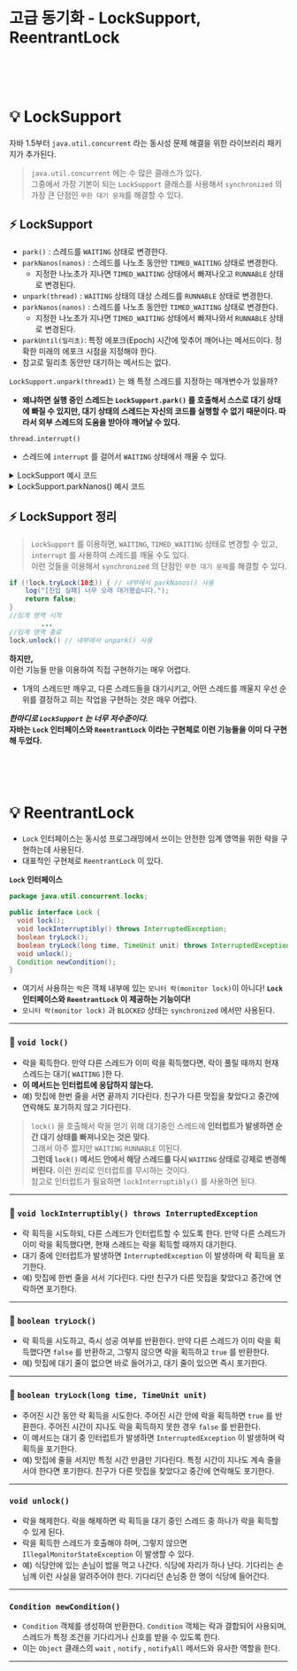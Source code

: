 # 고급 동기화 - LockSupport, ReentrantLock<br/><br/><br/># 💡 LockSupport자바 1.5부터 `java.util.concurrent` 라는 동시성 문제 해결을 위한 라이브러리 패키지가 추가된다.  > `java.util.concurrent` 에는 수 많은 클래스가 있다.   > 그중에서 가장 기본이 되는 `LockSupport` 클래스를 사용해서 `synchronized` 의 가장 큰 단점인 `무한 대기 문제`를 해결할 수 있다.## ⚡️ **LockSupport**- `park()` : 스레드를 `WAITING` 상태로 변경한다.- `parkNanos(nanos)` : 스레드를 나노초 동안만 `TIMED_WAITING` 상태로 변경한다.  - 지정한 나노초가 지나면 `TIMED_WAITING` 상태에서 빠져나오고 `RUNNABLE` 상태로 변경된다.- `unpark(thread)` : `WAITING` 상태의 대상 스레드를 `RUNNABLE` 상태로 변경한다. - `parkNanos(nanos)` : 스레드를 나노초 동안만 `TIMED_WAITING` 상태로 변경한다.   - 지정한 나노초가 지나면 `TIMED_WAITING` 상태에서 빠져나와서 `RUNNABLE` 상태로 변경된다.- `parkUntil(밀리초)`: 특정 에포크(Epoch) 시간에 맞추어 깨어나는 메서드이다. 정확한 미래의 에포크 시점을 지정해야 한다.- 참고로 밀리초 동안만 대기하는 메서드는 없다.`LockSupport.unpark(thread1)` 는 왜 특정 스레드를 지정하는 매개변수가 있을까?- **왜냐하면 실행 중인 스레드는 `LockSupport.park()` 를 호출해서 스스로 대기 상태에 빠질 수 있지만, 대기 상태의 스레드는 자신의 코드를 실행할 수 없기 때문이다. 따라서 외부 스레드의 도움을 받아야 깨어날 수 있다.**`thread.interrupt()`- 스레드에 `interrupt` 를 걸어서 `WAITING` 상태에서 깨울 수 있다.<details><summary>LockSupport 예시 코드</summary>```javapublic class LockSupportMainV1 {    public static void main(String[] args) {        Thread thread1 = new Thread(new ParkTest(), "Thread-1");        thread1.start();        // 잠시 대기하여 Thread-1 이 park 상태에 빠질 시간을 준다.        sleep(100);        log("Thread-1 state: " + thread1.getState());        log("main -> unpark(Thread-1)");//        LockSupport.unpark(thread1); // 1. unpark() 사용        thread1.interrupt(); // 2. interrupt() 사용    }    static class ParkTest implements Runnable {        @Override        public void run() {            log("park 시작");            LockSupport.park();            log("park 종료, state = " + Thread.currentThread().getState());            log("인터럽트 상태: " + Thread.currentThread().isInterrupted());        }    }}```</details><details><summary>LockSupport.parkNanos() 예시 코드</summary>```javapublic class LockSupportMainV2 {    public static void main(String[] args) {        Thread thread1 = new Thread(new ParkTest(), "Thread-1");        thread1.start();        // 잠시 대기하여 Thread-1 이 park 상태에 빠질 시간을 준다.        sleep(100);        log("Thread-1 state: " + thread1.getState());        log("main -> unpark(Thread-1)");//        LockSupport.unpark(thread1); // 1. unpark() 사용//        thread1.interrupt(); // 2. interrupt() 사용    }    static class ParkTest implements Runnable {        @Override        public void run() {            log("park 시작");            LockSupport.parkNanos(2000_000_000); // 2초 TIMED_WAITING            log("park 종료, state = " + Thread.currentThread().getState());            log("인터럽트 상태: " + Thread.currentThread().isInterrupted());        }    }}```</details>## ⚡️ **LockSupport 정리**> `LockSupport` 를 이용하면, `WAITING`, `TIMED_WAITING` 상태로 변경할 수 있고, `interrupt` 를 사용하여 스레드를 깨울 수도 있다.     > 이런 것들을 이용해서 `synchronized` 의 단점인 `무한 대기 문제`를 해결할 수 있다.```javaif (!lock.tryLock(10초)) { // 내부에서 parkNanos() 사용     log("[진입 실패] 너무 오래 대기했습니다.");    return false;}//임계 영역 시작        ...//임계 영역 종료lock.unlock() // 내부에서 unpark() 사용```**하지만,**   이런 기능들 만을 이용하여 직접 구현하기는 매우 어렵다.  - 1개의 스레드만 깨우고, 다른 스레드들을 대기시키고, 어떤 스레드를 깨울지 우선 순위를 결정하고 히는 작업을 구현하는 것은 매우 어렵다.***한마디로 `LockSupport` 는 너무 저수준이다.***  **자바는 `Lock` 인터페이스와 `ReentrantLock` 이라는 구현체로 이런 기능들을 이미 다 구현해 두었다.**<br/><br/><br/># 💡 ReentrantLock- `Lock` 인터페이스는 동시성 프로그래밍에서 쓰이는 안전한 임계 영역을 위한 락을 구현하는데 사용된다.- 대표적인 구현체로 `ReentrantLock` 이 있다.**`Lock` 인터페이스**```javapackage java.util.concurrent.locks;public interface Lock {  void lock();  void lockInterruptibly() throws InterruptedException;  boolean tryLock();  boolean tryLock(long time, TimeUnit unit) throws InterruptedException;  void unlock();  Condition newCondition();}```- 여기서 사용하는 `락`은 객체 내부에 있는 `모니터 락(monitor lock)`이 아니다! **`Lock` 인터페이스와 `ReentrantLock` 이 제공하는 기능이다!**- `모니터 락(monitor lock)` 과 `BLOCKED` 상태는 `synchronized` 에서만 사용된다.---### 🔋 **`void lock()`**- 락을 획득한다. 만약 다른 스레드가 이미 락을 획득했다면, 락이 풀릴 때까지 현재 스레드는 대기( `WAITING` )한 다. - **이 메서드는 인터럽트에 응답하지 않는다.** - 예) 맛집에 한번 줄을 서면 끝까지 기다린다. 친구가 다른 맛집을 찾았다고 중간에 연락해도 포기하지 않고 기다린다.> `lock()` 을 호출해서 락을 얻기 위해 대기중인 스레드에 **인터럽트가 발생하면 순간 대기 상태를 빠져나오는 것은 맞다.**    그래서 아주 짧지만 `WAITING` `RUNNABLE` 이된다.    **그런데 `lock()` 메서드 안에서 해당 스레드를 다시 `WAITING` 상태로 강제로 변경해버린다.** 이런 원리로 인터럽트를 무시하는 것이다.     참고로 인터럽트가 필요하면 `lockInterruptibly()` 를 사용하면 된다.---### 🔋 **`void lockInterruptibly() throws InterruptedException`**- 락 획득을 시도하되, 다른 스레드가 인터럽트할 수 있도록 한다. 만약 다른 스레드가 이미 락을 획득했다면, 현재 스레드는 락을 획득할 때까지 대기한다. - 대기 중에 인터럽트가 발생하면 `InterruptedException` 이 발생하며 락 획득을 포기한다. - 예) 맛집에 한번 줄을 서서 기다린다. 다만 친구가 다른 맛집을 찾았다고 중간에 연락하면 포기한다.---### 🔋 **`boolean tryLock()`**- 락 획득을 시도하고, 즉시 성공 여부를 반환한다. 만약 다른 스레드가 이미 락을 획득했다면 `false` 를 반환하고, 그렇지 않으면 락을 획득하고 `true` 를 반환한다.- 예) 맛집에 대기 줄이 없으면 바로 들어가고, 대기 줄이 있으면 즉시 포기한다.---### 🔋 **`boolean tryLock(long time, TimeUnit unit)`**- 주어진 시간 동안 락 획득을 시도한다. 주어진 시간 안에 락을 획득하면 `true` 를 반환한다. 주어진 시간이 지나도 락을 획득하지 못한 경우 `false` 를 반환한다. - 이 메서드는 대기 중 인터럽트가 발생하면 `InterruptedException` 이 발생하며 락 획득을 포기한다. - 예) 맛집에 줄을 서지만 특정 시간 만큼만 기다린다. 특정 시간이 지나도 계속 줄을 서야 한다면 포기한다. 친구가 다른 맛집을 찾았다고 중간에 연락해도 포기한다.---### **`void unlock()`**- 락을 해제한다. 락을 해제하면 락 획득을 대기 중인 스레드 중 하나가 락을 획득할 수 있게 된다.- 락을 획득한 스레드가 호출해야 하며, 그렇지 않으면 `IllegalMonitorStateException` 이 발생할 수 있다. - 예) 식당안에 있는 손님이 밥을 먹고 나간다. 식당에 자리가 하나 난다. 기다리는 손님께 이런 사실을 알려주어야 한다. 기다리던 손님중 한 명이 식당에 들어간다.---### **`Condition newCondition()`**- `Condition` 객체를 생성하여 반환한다. `Condition` 객체는 락과 결합되어 사용되며, 스레드가 특정 조건을 기다리거나 신호를 받을 수 있도록 한다. - 이는 `Object` 클래스의 `wait` , `notify` , `notifyAll` 메서드와 유사한 역할을 한다.--- 